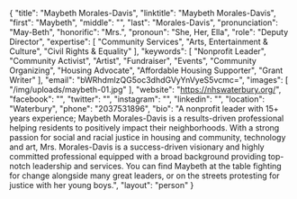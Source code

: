 {
  "title": "Maybeth Morales-Davis",
  "linktitle": "Maybeth Morales-Davis",
  "first": "Maybeth",
  "middle": "",
  "last": "Morales-Davis",
  "pronunciation": "May-Beth",
  "honorific": "Mrs.",
  "pronoun": "She, Her, Ella",
  "role": "Deputy Director",
  "expertise": [
    "Community Services",
    "Arts, Entertainment & Culture",
    "Civil Rights & Equality"
  ],
  "keywords": [
    "Nonprofit Leader",
    "Community Activist",
    "Artist",
    "Fundraiser",
    "Events",
    "Community Organizing",
    "Housing Advocate",
    "Affordable Housing Supporter",
    "Grant Writer"
  ],
  "email": "bWRhdmlzQG5oc3dhdGVyYnVyeS5vcmc=",
  "images": [
    "/img/uploads/maybeth-01.jpg"
  ],
  "website": "https://nhswaterbury.org/",
  "facebook": "",
  "twitter": "",
  "instagram": "",
  "linkedin": "",
  "location": "Waterbury",
  "phone": "2037531896",
  "bio": "A nonprofit leader with 15+ years experience; Maybeth Morales-Davis is a results-driven professional helping residents to positively impact their neighborhoods. With a strong passion for social and racial justice in housing and community, technology and art, Mrs. Morales-Davis is a success-driven visionary and highly committed professional equipped with a broad background providing top-notch leadership and services. You can find Maybeth at the table fighting for change alongside many great leaders, or on the streets protesting for justice with her young boys.",
  "layout": "person"
}

